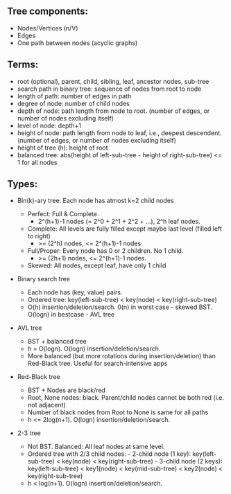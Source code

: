 ## Tree components:
- Nodes/Vertices (n/V)
- Edges
- One path between nodes (acyclic graphs)

## Terms:
- root (optional), parent, child, sibling, leaf, ancestor nodes, sub-tree
- search path in binary tree: sequence of nodes from root to node
- length of path: number of edges in path 
- degree of node: number of child nodes
- depth of node: path length from node to root. (number of edges, or number of nodes excluding itself)
- level of node: depth+1
- height of node: path length from node to leaf, i.e., deepest descendent. (number of edges, or number of nodes excluding itself)
- height of tree (h): height of root 
- balanced tree: abs(height of left-sub-tree - height of right-sub-tree) <= 1 for all nodes

## Types:
- Bin(k)-ary tree: Each node has atmost k=2 child nodes
	- Perfect: Full & Complete. 
		- 2^(h+1)-1 nodes (= 2^0 + 2^1 + 2^2 + ...), 2^h leaf nodes.
	- Complete: All levels are fully filled except maybe last level (filled left to right)
		- \>= (2^h) nodes, <= 2^(h+1)-1 nodes
	- Full/Proper: Every node has 0 or 2 children. No 1 child.  
		- \>= (2h+1) nodes, <= 2^(h+1)-1 nodes. 
	- Skewed: All nodes, except leaf, have only 1 child 

- Binary search tree
	- Each node has (key, value) pairs.  
	- Ordered tree: key(left-sub-tree) < key(node) < key(right-sub-tree)
	- O(h) insertion/deletion/search. 0(n) in worst case - skewed BST. O(logn) in bestcase - AVL tree

- AVL tree
	- BST + balanced tree 
	- h = O(logn). O(logn) insertion/deletion/search.
	- More balanced (but more rotations during insertion/deletion) than Red-Black tree. Useful for search-intensive apps

- Red-Black tree
	- BST + Nodes are black/red
	- Root, None nodes: black. Parent/child nodes cannot be both red (i.e. not adjacent)
	- Number of black nodes from Root to None is same for all paths
	- h <= 2log(n+1). O(logn) insertion/deletion/search.

- 2-3 tree
	- Not BST. Balanced: All leaf nodes at same level.
	- Ordered tree with 2/3 child nodes: 
    		- 2-child node (1 key): key(left-sub-tree) < key(node) < key(right-sub-tree)
    		- 3-child node (2 keys): key(left-sub-tree) < key1(node) < key(mid-sub-tree) < key2(node) < key(right-sub-tree)
	- h < log(n+1). O(logn) insertion/deletion/search.

